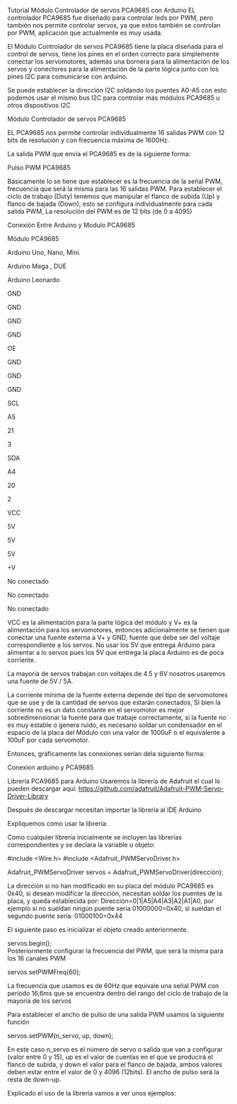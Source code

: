 Tutorial Módulo Controlador de servos PCA9685 con Arduino
EL controlador PCA9685 fue diseñado para controlar leds por PWM, pero también nos permite controlar servos, ya que estos también se controlan por PWM, aplicación que actualmente es muy usada.


El Módulo Controlador de servos PCA9685 tiene la placa diseñada para el control de servos, tiene los pines en el orden correcto para simplemente conectar los servomotores, además una bornera para la alimentación de los servos y conectores para la alimentación de la parte lógica junto con los pines I2C para comunicarse con arduino.

Se puede establecer la dirección I2C soldando los puentes A0-A5 con esto podemos usar el mismo bus I2C para controlar más módulos PCA9685 u otros dispositivos I2C

 Módulo Controlador de servos PCA9685

EL PCA9685 nos permite controlar individualmente 16 salidas PWM con 12 bits de resolución y con frecuencia máxima de 1600Hz.

La salida PWM que envía el PCA9685 es de la siguiente forma:

 Pulso PWM PCA9685 

 

Básicamente lo se tiene que establecer es la frecuencia de la señal PWM, frecuencia que será la misma para las 16 salidas PWM. Para establecer el ciclo de trabajo (Duty) tenemos que manipular el flanco de subida (Up) y flanco de bajada (Down), esto se configura individualmente para cada salida PWM, La resolución del PWM es de 12 bits (de 0 a 4095)

Conexión Entre Arduino y Modulo PCA9685
 

Módulo PCA9685

Arduino Uno, Nano, Mini.

Arduino Mega , DUE

Arduino Leonardo

  GND

GND

GND

GND

  OE

GND

GND

GND

  SCL

A5

21

3

  SDA

A4

20

2

  VCC

5V

5V

5V

  +V

No conectado

No conectado

No conectado

 

VCC es la alimentación para la parte lógica del módulo y V+ es la alimentación para los servomotores, entonces adicionalmente se tienen que conectar una fuente externa a V+ y GND, fuente que debe ser  del voltaje correspondiente a los servos. No usar los 5V que entrega Arduino para alimentar a lo servos pues los 5V que entrega la placa Arduino es de poca corriente.

La mayoría de servos trabajan con voltajes de 4.5 y 6V nosotros usaremos una fuente de 5V / 5A.

La corriente mínima de la fuente externa depende del tipo de servomotores que se use y de la cantidad de servos que estarán conectados, Si bien la corriente no es un dato constante en el servomotor es mejor sobredimensionar la fuente para que trabaje correctamente, si la fuente no es muy estable o genera ruido, es necesario soldar un condensador en el espacio de la placa del Módulo con una valor de 1000uF o el equivalente a 100uF por cada servomotor.

Entonces, gráficamente las conexiones serian dela siguiente forma:

 Conexion arduino y PCA9685 

 

Librería PCA9685 para Arduino
Usaremos la librería de Adafruit el cual lo pueden descargar aquí:
https://github.com/adafruit/Adafruit-PWM-Servo-Driver-Library

Después de descargar necesitan importar la librería al IDE Arduino

Expliquemos como usar la librería:

Como cualquier librería inicialmente se incluyen las librerías correspondientes y se declara la variable u objeto:

#include <Wire.h>
#include <Adafruit_PWMServoDriver.h>

Adafruit_PWMServoDriver servos = Adafruit_PWMServoDriver(dirección);

La dirección si no han modificado en su placa del módulo PCA9685 es 0x40, si desean modificar la dirección, necesitan soldar los puentes de la placa, y queda establecida por: Dirección=0|1|A5|A4|A3|A2|A1|A0, por ejemplo si no sueldan ningún puente seria 01000000=0x40, si sueldan el segundo puente seria: 01000100=0x44

El siguiente paso es inicializar el objeto creado anteriormente.

  servos.begin();  
Posteriormente configurar la frecuencia del PWM, que será la misma para los 16 canales PWM

  servos.setPWMFreq(60); 

La frecuencia que usamos es de 60Hz que equivale una señal PWM con periodo 16,6ms que se encuentra dentro del rango del ciclo de trabajo de la mayoría de los servos

Para establecer el ancho de pulso de una salida PWM usamos la siguiente función

  servos.setPWM(n_servo, up, down);  

En este caso n_servo es el número de servo o salida que van a configurar (valor entre 0 y 15), up es el valor de cuentas en el que se producirá el flanco de subida, y down el valor para el flanco de bajada, ambos valores deben estar entre el valor de 0 y 4096 (12bits). El ancho de pulso será la resta de down-up.

Explicado el uso de la librería vamos a ver unos ejemplos:

 
